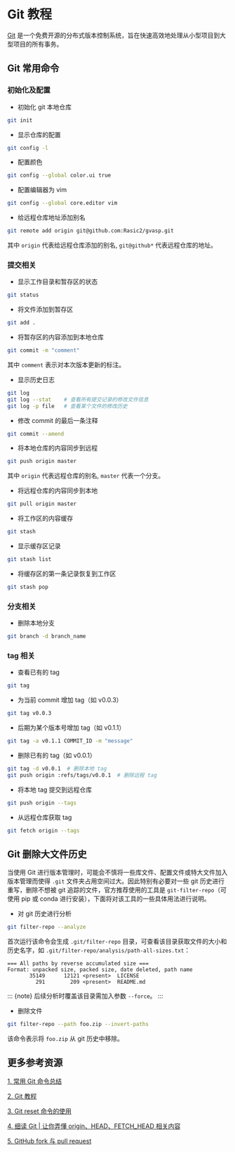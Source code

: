 # Git 教程

[Git](https://git-scm.com/) 是一个免费开源的分布式版本控制系统，旨在快速高效地处理从小型项目到大型项目的所有事务。

## Git 常用命令

### 初始化及配置

- 初始化 git 本地仓库

```bash
git init
```

- 显示仓库的配置

```bash
git config -l
```

- 配置颜色

```bash
git config --global color.ui true
```

- 配置编辑器为 vim

```bash
git config --global core.editor vim
```

- 给远程仓库地址添加别名

```bash
git remote add origin git@github.com:Rasic2/gvasp.git
```

其中 `origin` 代表给远程仓库添加的别名, `git@github*` 代表远程仓库的地址。

### 提交相关

- 显示工作目录和暂存区的状态

```bash
git status
```

- 将文件添加到暂存区

```bash
git add .
```

- 将暂存区的内容添加到本地仓库

```bash
git commit -m "comment"
```

其中 `comment` 表示对本次版本更新的标注。

- 显示历史日志

```bash
git log
git log --stat    # 查看所有提交记录的修改文件信息
git log -p file   # 查看某个文件的修改历史
```

- 修改 commit 的最后一条注释

```bash
git commit --amend
```

- 将本地仓库的内容同步到远程

```bash
git push origin master
```

其中 `origin` 代表远程仓库的别名, `master` 代表一个分支。

- 将远程仓库的内容同步到本地

```bash
git pull origin master
```

- 将工作区的内容缓存

```bash
git stash
```

- 显示缓存区记录

```bash
git stash list
```

- 将缓存区的第一条记录恢复到工作区

```bash
git stash pop
```

### 分支相关

- 删除本地分支

```bash
git branch -d branch_name
```

### tag 相关

- 查看已有的 tag

```bash
git tag
```

- 为当前 commit 增加 tag（如 v0.0.3）

```bash
git tag v0.0.3
```

- 后期为某个版本号增加 tag（如 v0.1.1）

```bash
git tag -a v0.1.1 COMMIT_ID -m "message"
```

- 删除已有的 tag（如 v0.0.1）

```bash
git tag -d v0.0.1  # 删除本地 tag
git push origin :refs/tags/v0.0.1  # 删除远程 tag
```

- 将本地 tag 提交到远程仓库

```bash
git push origin --tags
```

- 从远程仓库获取 tag

```bash
git fetch origin --tags
```

## Git 删除大文件历史

当使用 Git 进行版本管理时，可能会不慎将一些库文件、配置文件或特大文件加入版本管理而使得 `.git` 文件夹占用空间过大。因此特别有必要对一些 git 历史进行重写，删除不想被 git 追踪的文件，官方推荐使用的工具是 `git-filter-repo`（可使用 pip 或 conda 进行安装），下面将对该工具的一些具体用法进行说明。

- 对 git 历史进行分析

```bash
git filter-repo --analyze
```

首次运行该命令会生成 `.git/filter-repo` 目录，可查看该目录获取文件的大小和历史名字，如 `.git/filter-repo/analysis/path-all-sizes.txt`：

```text
=== All paths by reverse accumulated size ===
Format: unpacked size, packed size, date deleted, path name
       35149      12121 <present>  LICENSE
         291        209 <present>  README.md
```

::: {note}
后续分析时覆盖该目录需加入参数 `--force`。
:::

- 删除文件

```bash
git filter-repo --path foo.zip --invert-paths
```

该命令表示将 `foo.zip` 从 git 历史中移除。

## 更多参考资源

[1. 常用 Git 命令总结](https://zhuanlan.zhihu.com/p/384819351)

[2. Git 教程](https://www.runoob.com/git/git-tutorial.html)

[3. Git reset 命令的使用](https://www.jianshu.com/p/cbd5cd504f14)

[4. 细读 Git | 让你弄懂 origin、HEAD、FETCH_HEAD 相关内容](https://developer.aliyun.com/article/919354)

[5. GitHub fork 与 pull request](https://blog.csdn.net/benben0729/article/details/83031135)
